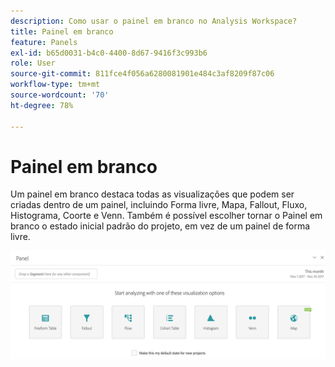 ```yaml
---
description: Como usar o painel em branco no Analysis Workspace?
title: Painel em branco
feature: Panels
exl-id: b65d0031-b4c0-4400-8d67-9416f3c993b6
role: User
source-git-commit: 811fce4f056a6280081901e484c3af8209f87c06
workflow-type: tm+mt
source-wordcount: '70'
ht-degree: 78%

---
```


# Painel em branco

Um painel em branco destaca todas as visualizações que podem ser criadas dentro de um painel, incluindo Forma livre, Mapa, Fallout, Fluxo, Histograma, Coorte e Venn. Também é possível escolher tornar o Painel em branco o estado inicial padrão do projeto, em vez de um painel de forma livre.

![O painel em branco mostrando as opções de visualização Forma livre, Mapa, Fallout, Histograma de fluxo, Coorte e Venn.](assets/blank_panel.png)
